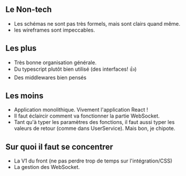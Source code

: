 ## Le Non-tech
- Les schémas ne sont pas très formels, mais sont clairs quand même.
- les wireframes sont impeccables.



## Les plus
- Très bonne organisation générale.
- Du typescript plutôt bien utilisé (des interfaces! :+1:)
- Des middlewares bien pensés


## Les moins
- Application monolithique. Vivement l'application React !
- Il faut éclaircir comment va fonctionner la partie WebSocket.
- Tant qu'à typer les paramètres des fonctions, il faut aussi typer les valeurs de retour (comme dans UserService). Mais bon, je chipote.


## Sur quoi il faut se concentrer
- La V1 du front (ne pas perdre trop de temps sur l'intégration/CSS)
- La gestion des WebSocket.


